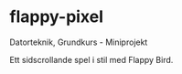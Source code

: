 # flappy-pixel
Datorteknik, Grundkurs - Miniprojekt

Ett sidscrollande spel i stil med Flappy Bird.
